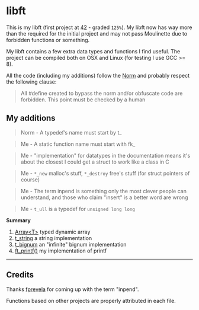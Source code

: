 
# libft

This is my libft (first project at [42](https://www.42.us.org/) - graded `125%`).
My libft now has way more than the required for the initial project and may not
pass Moulinette due to forbidden functions or something.

My libft contains a few extra data types and functions I find useful. The
 project can be compiled both on OSX and Linux (for testing I use GCC >= 8).

All the code (including my additions) follow the
 [Norm](https://cdn.intra.42.fr/pdf/pdf/960/norme.en.pdf) and probably respect
 the following clause:
>All #define created to bypass the norm and/or obfuscate code are forbidden.
>This point must be checked by a human

## My additions

> Norm - A typedef’s name must start by t_

> Me - A static function name must start with fk_

> Me - "implementation" for datatypes in the documentation means it's about the closest I could get a struct to work like a class in C

> Me - `*_new` malloc's stuff, `*_destroy` free's stuff (for struct pointers of course)

> Me - The term inpend is something only the most clever people can understand, and those who claim "insert" is a better word are wrong

> Me - `t_ull` is a typedef for `unsigned long long`

**Summary**
1. [Array\<T>](src/arrayt) typed dynamic array
1. [t_string](src/string/) a string implementation
1. [t_bignum](src/bignum) an "infinite" bignum implementation
1. [ft_printf()](src/ft_printf) my implementation of printf

---

## Credits
Thanks [fprevela](https://github.com/prevelat) for coming up with the term "inpend".

Functions based on other projects are properly attributed in each file.

